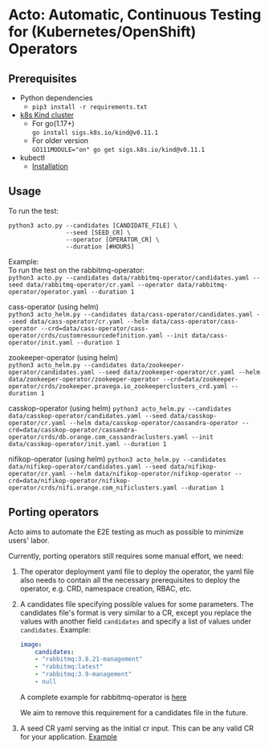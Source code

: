 # Acto: Automatic, Continuous Testing for (Kubernetes/OpenShift) Operators

## Prerequisites
- Python dependencies
    - `pip3 install -r requirements.txt`
- [k8s Kind cluster](https://kind.sigs.k8s.io/)  
    - For go(1.17+)  
    `go install sigs.k8s.io/kind@v0.11.1`
    - For older version  
    `GO111MODULE="on" go get sigs.k8s.io/kind@v0.11.1`
- kubectl
    - [Installation](https://kubernetes.io/docs/tasks/tools/install-kubectl-linux/)

## Usage
To run the test:  
```
python3 acto.py --candidates [CANDIDATE_FILE] \
                --seed [SEED_CR] \
                --operator [OPERATOR_CR] \
                --duration [#HOURS]
```

Example:  
To run the test on the rabbitmq-operator:  
`python3 acto.py --candidates data/rabbitmq-operator/candidates.yaml --seed data/rabbitmq-operator/cr.yaml --operator data/rabbitmq-operator/operator.yaml --duration 1`

cass-operator (using helm)   
`python3 acto_helm.py --candidates data/cass-operator/candidates.yaml --seed data/cass-operator/cr.yaml --helm data/cass-operator/cass-operator --crd=data/cass-operator/cass-operator/crds/customresourcedefinition.yaml --init data/cass-operator/init.yaml --duration 1`

zookeeper-operator (using helm)  
`python3 acto_helm.py --candidates data/zookeeper-operator/candidates.yaml --seed data/zookeeper-operator/cr.yaml --helm data/zookeeper-operator/zookeeper-operator --crd=data/zookeeper-operator/crds/zookeeper.pravega.io_zookeeperclusters_crd.yaml --duration 1`

casskop-operator (using helm)
`python3 acto_helm.py --candidates data/casskop-operator/candidates.yaml --seed data/casskop-operator/cr.yaml --helm data/casskop-operator/cassandra-operator --crd=data/casskop-operator/cassandra-operator/crds/db.orange.com_cassandraclusters.yaml --init data/casskop-operator/init.yaml --duration 1`

nifikop-operator (using helm)
`python3 acto_helm.py --candidates data/nifikop-operator/candidates.yaml --seed data/nifikop-operator/cr.yaml --helm data/nifikop-operator/nifikop-operator --crd=data/nifikop-operator/nifikop-operator/crds/nifi.orange.com_nificlusters.yaml --duration 1`

## Porting operators
Acto aims to automate the E2E testing as much as possible to minimize users' labor.

Currently, porting operators still requires some manual effort, we need:
1. The operator deployment yaml file to deploy the operator, the yaml file also needs to contain all the necessary prerequisites to deploy the operator, e.g. CRD, namespace creation, RBAC, etc.
2. A candidates file specifying possible values for some parameters. The candidates file's format is very similar to a CR, except you replace the values with another field `candidates` and specify a list of values under `candidates`. Example:
    ```yaml
    image:
        candidates:
        - "rabbitmq:3.8.21-management"
        - "rabbitmq:latest"
        - "rabbitmq:3.9-management"
        - null
    ```
    A complete example for rabbitmq-operator is [here](data/rabbitmq-operator/candidates.yaml)

    We aim to remove this requirement for a candidates file in the future.
3. A seed CR yaml serving as the initial cr input. This can be any valid CR for your application. [Example](data/rabbitmq-operator/cr.yaml)
